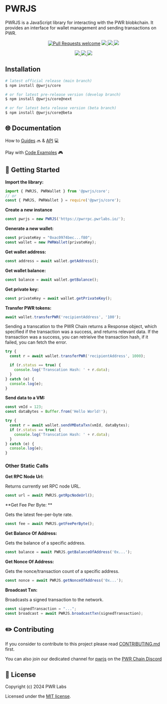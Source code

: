 # PWRJS

PWRJS is a JavaScript library for interacting with the PWR blobkchain. It provides an interface for wallet management and sending transactions on PWR.

<div align="center">
<!-- markdownlint-restore -->

[![Pull Requests welcome](https://img.shields.io/badge/PRs-welcome-ff69b4.svg?style=flat-square)](https://github.com/pwrlabs/pwrjs/issues?q=is%3Aissue+is%3Aopen+label%3A%22help+wanted%22)
<a href="https://www.npmjs.com/package/@pwrjs/core">
  <img src='https://img.shields.io/npm/v/@pwrjs/core' />
</a>
<a href="https://www.npmjs.com/package/@pwrjs/core">
  <img src='https://img.shields.io/npm/dt/@pwrjs/core?color=blueviolet' />
</a>
<a href="https://github.com/pwrlabs/pwrjs/blob/main/LICENSE/">
  <img src="https://img.shields.io/badge/license-MIT-black">
</a>
<!-- <a href="https://github.com/pwrlabs/pwrjs/stargazers">
  <img src='https://img.shields.io/github/stars/pwrlabs/pwrjs?color=yellow' />
</a> -->
<a href="https://pwrlabs.io/">
  <img src="https://img.shields.io/badge/powered_by-PWR Chain-navy">
</a>
<a href="https://www.youtube.com/@pwrlabs">
  <img src="https://img.shields.io/badge/Community%20calls-Youtube-red?logo=youtube"/>
</a>
<a href="https://twitter.com/pwrlabs">
  <img src="https://img.shields.io/twitter/follow/pwrlabs?style=social"/>
</a>

</div>

## Installation

```bash
# latest official release (main branch)
$ npm install @pwrjs/core

# or for latest pre-release version (develop branch)
$ npm install @pwrjs/core@next

# or for latest beta release version (beta branch)
$ npm install @pwrjs/core@beta
```

## 🌐 Documentation

How to [Guides](https://pwrlabs.io) 🔜 & [API](https://pwrlabs.io) 💻

Play with [Code Examples](https://github.com/keep-pwr-strong/pwr-examples/) 🎮

## 💫 Getting Started

**Import the library:**

```ts
import { PWRJS, PWRWallet } from '@pwrjs/core';
// or
const { PWRJS, PWRWallet } = require('@pwrjs/core');
```

**Create a new instance**

```ts
const pwrjs = new PWRJS('https://pwrrpc.pwrlabs.io/');
```

**Generate a new wallet:**

```ts
const privateKey = "0xac0974bec...f80";
const wallet = new PWRWallet(privateKey);
```

**Get wallet address:**

```ts
const address = await wallet.getAddress();
```

**Get wallet balance:**

```ts
const balance = await wallet.getBalance();
```

**Get private key:**

```ts
const privateKey = await wallet.getPrivateKey();
```

**Transfer PWR tokens:**

```ts
await wallet.transferPWR('recipientAddress', '100');
```

Sending a transcation to the PWR Chain returns a Response object, which specified if the transaction was a success, and returns relevant data.
If the transaction was a success, you can retrieive the transaction hash, if it failed, you can fetch the error.

```ts
try {
  const r = await wallet.transferPWR('recipientAddress', 1000);

  if (r.status == true) {
    console.log('Transcation Hash: ' + r.data);
  }
} catch (e) {
  console.log(e);
}
```

**Send data to a VM:**

```ts
const vmId = 123;
const dataBytes = Buffer.from('Hello World!');

try {
  const r = await wallet.sendVMDataTxn(vmId, dataBytes);
  if (r.status == true) {
    console.log('Transcation Hash: ' + r.data);
  }
} catch (e) {
  console.log(e);
}
```

### Other Static Calls

**Get RPC Node Url:**

Returns currently set RPC node URL.

```ts
const url = await PWRJS.getRpcNodeUrl();
```

**Get Fee Per Byte: **

Gets the latest fee-per-byte rate.

```ts
const fee = await PWRJS.getFeePerByte();
```

**Get Balance Of Address:**

Gets the balance of a specific address.

```ts
const balance = await PWRJS.getBalanceOfAddress('0x...');
```

**Get Nonce Of Address:**

Gets the nonce/transaction count of a specific address.

```ts
const nonce = await PWRJS.getNonceOfAddress('0x...');
```

**Broadcast Txn:**

Broadcasts a signed transaction to the network.

```ts
const signedTransaction = "...";
const broadcast = await PWRJS.broadcastTxn(signedTransaction);
```

## ✏️ Contributing

If you consider to contribute to this project please read [CONTRIBUTING.md](https://github.com/pwrlabs/pwrjs/blob/main/CONTRIBUTING.md) first.

You can also join our dedicated channel for [pwrjs](https://discord.com/channels/793094838509764618/927918707613786162) on the [PWR Chain Discord](https://discord.com/invite/YgsdxEx3)

## 📜 License

Copyright (c) 2024 PWR Labs

Licensed under the [MIT license](https://github.com/pwrlabs/pwrjs/blob/main/LICENSE).
